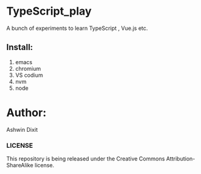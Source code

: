 # TypeScript_play
A bunch of experiments to learn TypeScript , Vue.js etc.


## Install:

1. emacs
2. chromium
3. VS codium
4. nvm
5. node



# Author:

Ashwin Dixit

### LICENSE
This repository is being released under the Creative Commons Attribution-ShareAlike license.

